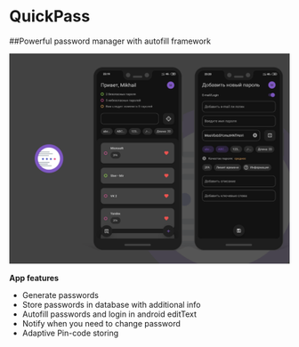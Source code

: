 # QuickPass

##Powerful password manager with autofill framework

![Project logo](cover.png)

**App features**

- Generate passwords
- Store passwords in database with additional info
- Autofill passwords and login in android editText
- Notify when you need to change password
- Adaptive Pin-code storing
